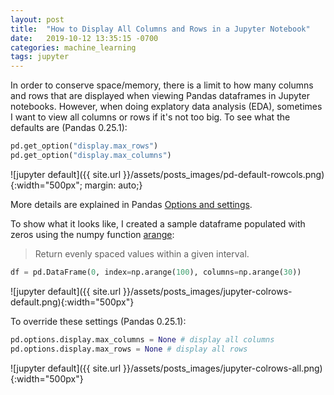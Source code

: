 ```yaml
---
layout: post
title:  "How to Display All Columns and Rows in a Jupyter Notebook"
date:   2019-10-12 13:35:15 -0700
categories: machine_learning
tags: jupyter
---
```


In order to conserve space/memory, there is a limit to how many columns and rows that are displayed when viewing Pandas dataframes in Jupyter notebooks. However, when doing explatory data analysis (EDA), sometimes I want to view all columns or rows if it's not too big. To see what the defaults are (Pandas 0.25.1):

```python
pd.get_option("display.max_rows")
pd.get_option("display.max_columns")
```
![jupyter default]({{ site.url }}/assets/posts_images/pd-default-rowcols.png){:width="500px"; margin: auto;}

More details are explained in Pandas [Options and settings](https://pandas.pydata.org/pandas-docs/stable/user_guide/options.html).

To show what it looks like, I created a sample dataframe populated with zeros using the numpy function [arange](https://docs.scipy.org/doc/numpy/reference/generated/numpy.arange.html):
> Return evenly spaced values within a given interval.

```python
df = pd.DataFrame(0, index=np.arange(100), columns=np.arange(30))
```

![jupyter default]({{ site.url }}/assets/posts_images/jupyter-colrows-default.png){:width="500px"}

To override these settings (Pandas 0.25.1):

```python
pd.options.display.max_columns = None # display all columns
pd.options.display.max_rows = None # display all rows
```

![jupyter default]({{ site.url }}/assets/posts_images/jupyter-colrows-all.png){:width="500px"}